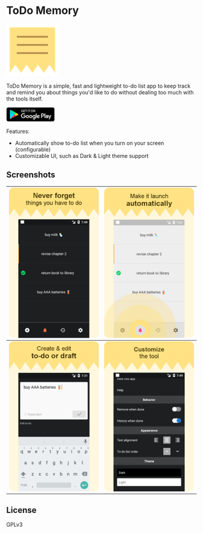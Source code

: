 # ToDo Memory

![](images/ic.png)

ToDo Memory is a simple, fast and lightweight to-do list app to keep track and remind you about things you'd like to do without dealing too much with the tools itself.

[![](images/google-play-badge.png)](https://play.google.com/store/apps/details?id=com.aar.app.todomemory)

Features:
- Automatically show to-do list when you turn on your screen (configurable)
- Customizable UI, such as Dark & Light theme support

## Screenshots

|![](images/ps/1.png)|![](images/ps/2.png)|
|--------|--------|
|![](images/ps/3.png) | ![](images/ps/4.png)|

## License

GPLv3